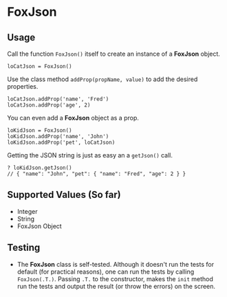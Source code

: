 # FoxJson

## Usage

Call the function `FoxJson()` itself to create an instance of a **FoxJson** object.

    loCatJson = FoxJson()

Use the class method `addProp(propName, value)` to add the desired properties.

    loCatJson.addProp('name', 'Fred')
    loCatJson.addProp('age', 2)

You can even add a **FoxJson** object as a prop.

    loKidJson = FoxJson()
    loKidJson.addProp('name', 'John')
    loKidJson.addProp('pet', loCatJson)

Getting the JSON string is just as easy an a `getJson()` call.

    ? loKidJson.getJson()
    // { "name": "John", "pet": { "name": "Fred", "age": 2 } }

## Supported Values (So far)
- Integer
- String
- FoxJson Object

## Testing
- The **FoxJson** class is self-tested. Although it doesn't run the tests for default (for practical reasons), one can run the tests by calling `FoxJson(.T.)`. Passing `.T.` to the constructor, makes the `init` method run the tests and output the result (or throw the errors) on the screen.



